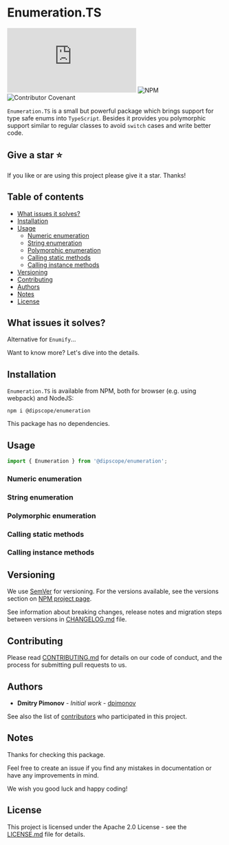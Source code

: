 # Enumeration.TS

![GitHub](https://img.shields.io/github/license/dipscope/Enumeration.TS) ![NPM](https://img.shields.io/npm/v/@dipscope/enumeration) ![Contributor Covenant](https://img.shields.io/badge/Contributor%20Covenant-2.1-4baaaa.svg)

`Enumeration.TS` is a small but powerful package which brings support for type safe enums into `TypeScript`. Besides it provides you polymorphic support similar to regular classes to avoid `switch` cases and write better code.

## Give a star :star:

If you like or are using this project please give it a star. Thanks!

## Table of contents

* [What issues it solves?](#what-issues-it-solves)
* [Installation](#installation)
* [Usage](#usage)
    * [Numeric enumeration](#numeric-enumeration)
    * [String enumeration](#string-enumeration)
    * [Polymorphic enumeration](#polymorphic-enumeration)
    * [Calling static methods](#calling-static-methods)
    * [Calling instance methods](#calling-instance-methods)
* [Versioning](#versioning)
* [Contributing](#contributing)
* [Authors](#authors)
* [Notes](#notes)
* [License](#license)

## What issues it solves?

Alternative for `Enumify`...

Want to know more? Let's dive into the details.

## Installation

`Enumeration.TS` is available from NPM, both for browser (e.g. using webpack) and NodeJS:

```
npm i @dipscope/enumeration
```

This package has no dependencies.

## Usage

```typescript
import { Enumeration } from '@dipscope/enumeration';
```

### Numeric enumeration

### String enumeration

### Polymorphic enumeration

### Calling static methods

### Calling instance methods

## Versioning

We use [SemVer](http://semver.org/) for versioning. For the versions available, see the versions section on [NPM project page](https://www.npmjs.com/package/@dipscope/enumeration).

See information about breaking changes, release notes and migration steps between versions in [CHANGELOG.md](https://github.com/dipscope/Enumeration.TS/blob/master/CHANGELOG.md) file.

## Contributing

Please read [CONTRIBUTING.md](https://github.com/dipscope/Enumeration.TS/blob/master/CONTRIBUTING.md) for details on our code of conduct, and the process for submitting pull requests to us.

## Authors

* **Dmitry Pimonov** - *Initial work* - [dpimonov](https://github.com/dpimonov)

See also the list of [contributors](https://github.com/dipscope/Enumeration.TS/contributors) who participated in this project.

## Notes

Thanks for checking this package.

Feel free to create an issue if you find any mistakes in documentation or have any improvements in mind.

We wish you good luck and happy coding!

## License

This project is licensed under the Apache 2.0 License - see the [LICENSE.md](https://github.com/dipscope/Enumeration.TS/blob/master/LICENSE.md) file for details.
